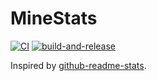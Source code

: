 # MineStats

[![CI](https://github.com/light4/mine-stats/actions/workflows/test.yaml/badge.svg)](https://github.com/light4/mine-stats/actions/workflows/test.yaml)
[![build-and-release](https://github.com/light4/mine-stats/actions/workflows/build-and-release.yaml/badge.svg)](https://github.com/light4/mine-stats/actions/workflows/build-and-release.yaml)

Inspired by [github-readme-stats][github-readme-stats].

[github-readme-stats]: https://github.com/anuraghazra/github-readme-stats
